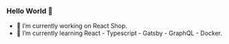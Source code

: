 ### Hello World 👋

- 🔭 I’m currently working on React Shop.
- 🌱 I’m currently learning React - Typescript - Gatsby - GraphQL - Docker.
